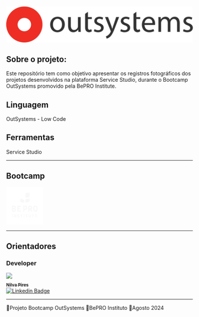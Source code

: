 ![logo](img/logo.png)

## Sobre o projeto:

Este repositório tem como objetivo apresentar os registros fotográficos dos projetos desenvolvidos na plataforma Service Studio, durante o Bootcamp OutSystems promovido pela BePRO Institute.

## Linguagem

OutSystems - Low Code

## Ferramentas

Service Studio

---
## Bootcamp 

<img src="img/bepro_logo.png" width="100px" height="100px"/>

---
## Orientadores
 


### Developer 

[<img src="https://avatars.githubusercontent.com/u/71607298?v=4" width=115><br><sub>**Nilva Pires**</sub>](https://github.com/nilva2020)    
[![Linkedin Badge](https://img.shields.io/badge/-LinkedIn-blue?style=flat-square&logo=Linkedin&logoColor=white&link=https://www.linkedin.com/in/nilva-pires/)](https://www.linkedin.com/in/nilva-pires/)

---

<p text-align="center">🔸Projeto Bootcamp OutSystems 🔸BePRO Instituto 🔸Agosto 2024</p>
